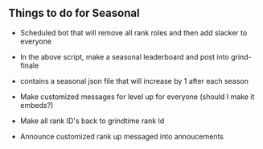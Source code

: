 ## Things to do for Seasonal

- Scheduled bot that will remove all rank roles and then add slacker to everyone
- In the above script, make a seasonal leaderboard and post into grind-finale
- contains a seasonal json file that will increase by 1 after each season



- Make customized messages for level up for everyone (should I make it embeds?)
- Make all rank ID's back to grindtime rank Id
- Announce customized rank up messaged into annoucements
